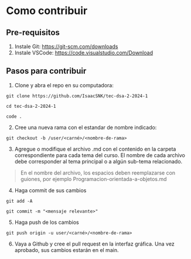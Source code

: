 # Como contribuir

## Pre-requisitos

1. Instale Git: https://git-scm.com/downloads
2. Instale VSCode: https://code.visualstudio.com/Download

## Pasos para contribuir

1. Clone y abra el repo en su computadora:

`git clone https://github.com/IsaacSNK/tec-dsa-2-2024-1`

`cd tec-dsa-2-2024-1`

`code .`

2. Cree una nueva rama con el estandar de nombre indicado:

`git checkout -b /user/<carné>/<nombre-de-rama>`

3. Agregue o modifique el archivo .md con el contenido en la carpeta correspondiente para cada tema del curso. El nombre de cada archivo debe corresponder al tema principal o a algún sub-tema relacionado.

> En el nombre del archivo, los espacios deben reemplazarse con guiones, por ejemplo Programacion-orientada-a-objetos.md

4. Haga commit de sus cambios

`git add -A`

`git commit -m "<mensaje relevante>"`

5. Haga push de los cambios

`git push origin -u user/<carné>/<nombre-de-rama>`

6. Vaya a Github y cree el pull request en la interfaz gráfica. Una vez aprobado, sus cambios estarán en el main.
